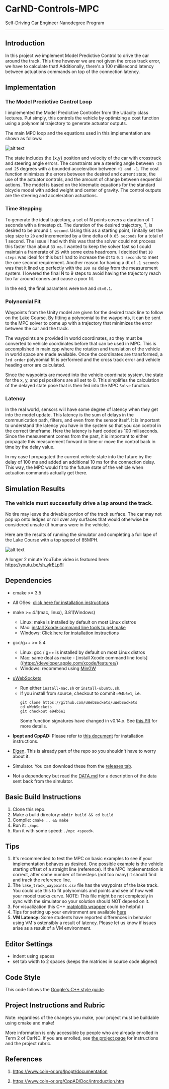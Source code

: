 # CarND-Controls-MPC
Self-Driving Car Engineer Nanodegree Program

---
## Introduction

In this project we implement Model Predictive Control to drive the car around the track. This time however we are not given the cross track error, we have to calculate that! Additionally, there's a 100 millisecond latency between actuations commands on top of the connection latency.

## Implementation

### The Model Predictive Control Loop

I implemented the Model Predictive Controller from the Udacity class lectures.  Put simply, this controls the vehicle by optimizing a cost function using a polynomial trajectory to generate actuator outputs.

The main MPC loop and the equations used in this implementation are shown as follows:

![alt text](./MPC.png "MPC")

The state includes the {x,y} position and velocity of the car with crosstrack and steering angle errors. The constraints are a steering angle between ```-25 and 25``` degrees with a bounded acceleration between ```+1 and -1```.  The cost function minimizes the errors between the desired and current state, the use of the actuator controls, and the amount of change between sequential actions.  The model is based on the kinematic equations for the standard bicycle model with added weight and center of gravity. The control outputs are the steering and acceleration actuations.

### Time Stepping

To generate the ideal trajectory, a set of N points covers a duration of T seconds with a timestep dt.  The duration of the desired trajectory, T, is desired to be around ```1 second```.  Using this as a starting point, I initally set the step size to ```20``` and incremented by a time delta of ```0.05 seconds``` for a total of 1 second.  The issue I had with this was that the solver could not process this faster than about ```33 ms```.  I wanted to keep the solver fast so I could maintain a framerate of ```25``` with some extra headroom.  I decided that ```10 steps``` was ideal for this but I had to increase the dt to ```0.1 seconds``` to meet the one second requirement.  Another reason for having a dt of ```.1 seconds``` was that it lined up perfectly with the ```100 ms``` delay from the measurement system. I lowered the final N to 9 steps to avoid having the trajectory reach too far around coners and cause a poor fit.

In the end, the final paramters were ```N=9``` and ```dt=0.1```.

### Polynomial Fit

Waypoints from the Unity model are given for the desired track line to follow on the Lake Course.  By fitting a polynomial to the waypoints, it can be sent to the MPC solver to come up with a trajectory that minimizes the error between the car and the track.

The waypoints are provided in world coordinates, so they must be converted to vehicle coordinates before that can be used in MPC.  This is accomplished in main.cpp where the rotation and translation of the vehicle in world space are made available.  Once the coordinates are transformed, a ```3rd order``` polynomial fit is performed and the cross track error and vehicle heading error are calculated.

Since the waypoints are moved into the vehicle coordinate system, the state for the x, y, and psi positions are all set to 0.  This simplifies the calculation of the delayed state pose that is then fed into the MPC ```Solve``` function.

### Latency

In the real world, sensors will have some degree of latency when they get into the model update.  This latency is the sum of delays in the communication path, filters, and even from the sensor itself.  It is important to understand the latency you have in the system so that you can control in the correct timeframe.  Here the latency is hard coded as 100 miliseconds. Since the measurement comes from the past, it is important to either propagate this measurement forward in time or move the control back in time by the delay value.

In my case I propagated the current vehicle state into the future by the delay of 100 ms and added an additional 10 ms for the connection delay. This way, the MPC would fit to the future state of the vehicle when actuation commands actually get there.

## Simulation Results

### The vehicle must successfully drive a lap around the track.

No tire may leave the drivable portion of the track surface. The car may not pop up onto ledges or roll over any surfaces that would otherwise be considered unsafe (if humans were in the vehicle).

Here are the results of running the simulator and completing a full lape of the Lake Course with a top speed of 85MPH.

![alt text](./MPC_85_MPH.gif "85 MPH")

A longer 2 minute YouTube video is featured here: https://youtu.be/sh_ylrELp9I

## Dependencies

* cmake >= 3.5
 * All OSes: [click here for installation instructions](https://cmake.org/install/)
* make >= 4.1(mac, linux), 3.81(Windows)
  * Linux: make is installed by default on most Linux distros
  * Mac: [install Xcode command line tools to get make](https://developer.apple.com/xcode/features/)
  * Windows: [Click here for installation instructions](http://gnuwin32.sourceforge.net/packages/make.htm)
* gcc/g++ >= 5.4
  * Linux: gcc / g++ is installed by default on most Linux distros
  * Mac: same deal as make - [install Xcode command line tools]((https://developer.apple.com/xcode/features/)
  * Windows: recommend using [MinGW](http://www.mingw.org/)
* [uWebSockets](https://github.com/uWebSockets/uWebSockets)
  * Run either `install-mac.sh` or `install-ubuntu.sh`.
  * If you install from source, checkout to commit `e94b6e1`, i.e.
    ```
    git clone https://github.com/uWebSockets/uWebSockets
    cd uWebSockets
    git checkout e94b6e1
    ```
    Some function signatures have changed in v0.14.x. See [this PR](https://github.com/udacity/CarND-MPC-Project/pull/3) for more details.

* **Ipopt and CppAD:** Please refer to [this document](https://github.com/udacity/CarND-MPC-Project/blob/master/install_Ipopt_CppAD.md) for installation instructions.
* [Eigen](http://eigen.tuxfamily.org/index.php?title=Main_Page). This is already part of the repo so you shouldn't have to worry about it.
* Simulator. You can download these from the [releases tab](https://github.com/udacity/self-driving-car-sim/releases).
* Not a dependency but read the [DATA.md](./DATA.md) for a description of the data sent back from the simulator.


## Basic Build Instructions

1. Clone this repo.
2. Make a build directory: `mkdir build && cd build`
3. Compile: `cmake .. && make`
4. Run it: `./mpc`.
5. Run it with some speed: `./mpc <speed>`.

## Tips

1. It's recommended to test the MPC on basic examples to see if your implementation behaves as desired. One possible example
is the vehicle starting offset of a straight line (reference). If the MPC implementation is correct, after some number of timesteps
(not too many) it should find and track the reference line.
2. The `lake_track_waypoints.csv` file has the waypoints of the lake track. You could use this to fit polynomials and points and see of how well your model tracks curve. NOTE: This file might be not completely in sync with the simulator so your solution should NOT depend on it.
3. For visualization this C++ [matplotlib wrapper](https://github.com/lava/matplotlib-cpp) could be helpful.)
4.  Tips for setting up your environment are available [here](https://classroom.udacity.com/nanodegrees/nd013/parts/40f38239-66b6-46ec-ae68-03afd8a601c8/modules/0949fca6-b379-42af-a919-ee50aa304e6a/lessons/f758c44c-5e40-4e01-93b5-1a82aa4e044f/concepts/23d376c7-0195-4276-bdf0-e02f1f3c665d)
5. **VM Latency:** Some students have reported differences in behavior using VM's ostensibly a result of latency.  Please let us know if issues arise as a result of a VM environment.

## Editor Settings

* indent using spaces
* set tab width to 2 spaces (keeps the matrices in source code aligned)

## Code Style

This code follows the [Google's C++ style guide](https://google.github.io/styleguide/cppguide.html).

## Project Instructions and Rubric

Note: regardless of the changes you make, your project must be buildable using
cmake and make!

More information is only accessible by people who are already enrolled in Term 2
of CarND. If you are enrolled, see [the project page](https://classroom.udacity.com/nanodegrees/nd013/parts/40f38239-66b6-46ec-ae68-03afd8a601c8/modules/f1820894-8322-4bb3-81aa-b26b3c6dcbaf/lessons/b1ff3be0-c904-438e-aad3-2b5379f0e0c3/concepts/1a2255a0-e23c-44cf-8d41-39b8a3c8264a)
for instructions and the project rubric.

## References

1. https://www.coin-or.org/Ipopt/documentation

2. https://www.coin-or.org/CppAD/Doc/introduction.htm